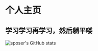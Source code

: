# 个人主页

## 学习学习再学习，然后躺平喽

![sposer's GitHub stats](https://github-readme-stats.vercel.app/api?username=sposer&theme=graywhite&show_icons=true)

